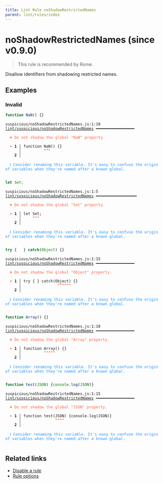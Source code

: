 ```yaml
---
title: Lint Rule noShadowRestrictedNames
parent: lint/rules/index
---
```


# noShadowRestrictedNames (since v0.9.0)

> This rule is recommended by Rome.

Disallow identifiers from shadowing restricted names.

## Examples

### Invalid

```jsx
function NaN() {}
```

<pre class="language-text"><code class="language-text">suspicious/noShadowRestrictedNames.js:1:10 <a href="https://biomejs.dev/lint/rules/noShadowRestrictedNames">lint/suspicious/noShadowRestrictedNames</a> ━━━━━━━━━━━━━━━━━

<strong><span style="color: Tomato;">  </span></strong><strong><span style="color: Tomato;">✖</span></strong> <span style="color: Tomato;">Do not shadow the global &quot;NaN&quot; property.</span>
  
<strong><span style="color: Tomato;">  </span></strong><strong><span style="color: Tomato;">&gt;</span></strong> <strong>1 │ </strong>function NaN() {}
   <strong>   │ </strong>         <strong><span style="color: Tomato;">^</span></strong><strong><span style="color: Tomato;">^</span></strong><strong><span style="color: Tomato;">^</span></strong>
    <strong>2 │ </strong>
  
<strong><span style="color: rgb(38, 148, 255);">  </span></strong><strong><span style="color: rgb(38, 148, 255);">ℹ</span></strong> <span style="color: rgb(38, 148, 255);">Consider renaming this variable. It's easy to confuse the origin of variables when they're named after a known global.</span>
  
</code></pre>

```jsx
let Set;
```

<pre class="language-text"><code class="language-text">suspicious/noShadowRestrictedNames.js:1:5 <a href="https://biomejs.dev/lint/rules/noShadowRestrictedNames">lint/suspicious/noShadowRestrictedNames</a> ━━━━━━━━━━━━━━━━━━

<strong><span style="color: Tomato;">  </span></strong><strong><span style="color: Tomato;">✖</span></strong> <span style="color: Tomato;">Do not shadow the global &quot;Set&quot; property.</span>
  
<strong><span style="color: Tomato;">  </span></strong><strong><span style="color: Tomato;">&gt;</span></strong> <strong>1 │ </strong>let Set;
   <strong>   │ </strong>    <strong><span style="color: Tomato;">^</span></strong><strong><span style="color: Tomato;">^</span></strong><strong><span style="color: Tomato;">^</span></strong>
    <strong>2 │ </strong>
  
<strong><span style="color: rgb(38, 148, 255);">  </span></strong><strong><span style="color: rgb(38, 148, 255);">ℹ</span></strong> <span style="color: rgb(38, 148, 255);">Consider renaming this variable. It's easy to confuse the origin of variables when they're named after a known global.</span>
  
</code></pre>

```jsx
try {	} catch(Object) {}
```

<pre class="language-text"><code class="language-text">suspicious/noShadowRestrictedNames.js:1:15 <a href="https://biomejs.dev/lint/rules/noShadowRestrictedNames">lint/suspicious/noShadowRestrictedNames</a> ━━━━━━━━━━━━━━━━━

<strong><span style="color: Tomato;">  </span></strong><strong><span style="color: Tomato;">✖</span></strong> <span style="color: Tomato;">Do not shadow the global &quot;Object&quot; property.</span>
  
<strong><span style="color: Tomato;">  </span></strong><strong><span style="color: Tomato;">&gt;</span></strong> <strong>1 │ </strong>try {	} catch(Object) {}
   <strong>   │ </strong>     	        <strong><span style="color: Tomato;">^</span></strong><strong><span style="color: Tomato;">^</span></strong><strong><span style="color: Tomato;">^</span></strong><strong><span style="color: Tomato;">^</span></strong><strong><span style="color: Tomato;">^</span></strong><strong><span style="color: Tomato;">^</span></strong>
    <strong>2 │ </strong>
  
<strong><span style="color: rgb(38, 148, 255);">  </span></strong><strong><span style="color: rgb(38, 148, 255);">ℹ</span></strong> <span style="color: rgb(38, 148, 255);">Consider renaming this variable. It's easy to confuse the origin of variables when they're named after a known global.</span>
  
</code></pre>

```jsx
function Array() {}
```

<pre class="language-text"><code class="language-text">suspicious/noShadowRestrictedNames.js:1:10 <a href="https://biomejs.dev/lint/rules/noShadowRestrictedNames">lint/suspicious/noShadowRestrictedNames</a> ━━━━━━━━━━━━━━━━━

<strong><span style="color: Tomato;">  </span></strong><strong><span style="color: Tomato;">✖</span></strong> <span style="color: Tomato;">Do not shadow the global &quot;Array&quot; property.</span>
  
<strong><span style="color: Tomato;">  </span></strong><strong><span style="color: Tomato;">&gt;</span></strong> <strong>1 │ </strong>function Array() {}
   <strong>   │ </strong>         <strong><span style="color: Tomato;">^</span></strong><strong><span style="color: Tomato;">^</span></strong><strong><span style="color: Tomato;">^</span></strong><strong><span style="color: Tomato;">^</span></strong><strong><span style="color: Tomato;">^</span></strong>
    <strong>2 │ </strong>
  
<strong><span style="color: rgb(38, 148, 255);">  </span></strong><strong><span style="color: rgb(38, 148, 255);">ℹ</span></strong> <span style="color: rgb(38, 148, 255);">Consider renaming this variable. It's easy to confuse the origin of variables when they're named after a known global.</span>
  
</code></pre>

```jsx
function test(JSON) {console.log(JSON)}
```

<pre class="language-text"><code class="language-text">suspicious/noShadowRestrictedNames.js:1:15 <a href="https://biomejs.dev/lint/rules/noShadowRestrictedNames">lint/suspicious/noShadowRestrictedNames</a> ━━━━━━━━━━━━━━━━━

<strong><span style="color: Tomato;">  </span></strong><strong><span style="color: Tomato;">✖</span></strong> <span style="color: Tomato;">Do not shadow the global &quot;JSON&quot; property.</span>
  
<strong><span style="color: Tomato;">  </span></strong><strong><span style="color: Tomato;">&gt;</span></strong> <strong>1 │ </strong>function test(JSON) {console.log(JSON)}
   <strong>   │ </strong>              <strong><span style="color: Tomato;">^</span></strong><strong><span style="color: Tomato;">^</span></strong><strong><span style="color: Tomato;">^</span></strong><strong><span style="color: Tomato;">^</span></strong>
    <strong>2 │ </strong>
  
<strong><span style="color: rgb(38, 148, 255);">  </span></strong><strong><span style="color: rgb(38, 148, 255);">ℹ</span></strong> <span style="color: rgb(38, 148, 255);">Consider renaming this variable. It's easy to confuse the origin of variables when they're named after a known global.</span>
  
</code></pre>

## Related links

- [Disable a rule](/linter/#disable-a-lint-rule)
- [Rule options](/linter/#rule-options)
